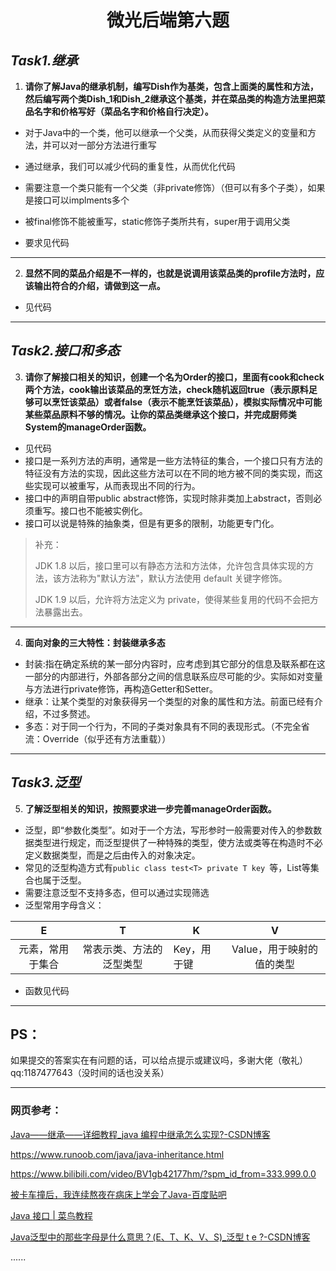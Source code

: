 # <center>微光后端第六题</center>

## ***Task1.继承***

1. **请你了解Java的继承机制，编写Dish作为基类，包含上面类的属性和方法，然后编写两个类Dish_1和Dish_2继承这个基类，并在菜品类的构造方法里把菜品名字和价格写好（菜品名字和价格自行决定）。**

- 对于Java中的一个类，他可以继承一个父类，从而获得父类定义的变量和方法，并可以对一部分方法进行重写

- 通过继承，我们可以减少代码的重复性，从而优化代码
- 需要注意一个类只能有一个父类（非private修饰）（但可以有多个子类），如果是接口可以implments多个
- 被final修饰不能被重写，static修饰子类所共有，super用于调用父类
- 要求见代码

---

2. **显然不同的菜品介绍是不一样的，也就是说调用该菜品类的profile方法时，应该输出符合的介绍，请做到这一点。**

- 见代码

---

## ***Task2.接口和多态***

3. **请你了解接口相关的知识，创建一个名为Order的接口，里面有cook和check两个方法，cook输出该菜品的烹饪方法，check随机返回true（表示原料足够可以烹饪该菜品）或者false（表示不能烹饪该菜品），模拟实际情况中可能某些菜品原料不够的情况。让你的菜品类继承这个接口，并完成厨师类System的manageOrder函数。**

- 见代码
- 接口是一系列方法的声明，通常是一些方法特征的集合，一个接口只有方法的特征没有方法的实现，因此这些方法可以在不同的地方被不同的类实现，而这些实现可以被重写，从而表现出不同的行为。
- 接口中的声明自带public abstract修饰，实现时除非类加上abstract，否则必须重写。接口也不能被实例化。
- 接口可以说是特殊的抽象类，但是有更多的限制，功能更专门化。

> 补充：
>
> JDK 1.8 以后，接口里可以有静态方法和方法体，允许包含具体实现的方法，该方法称为"默认方法"，默认方法使用 default 关键字修饰。
>
> JDK 1.9 以后，允许将方法定义为 private，使得某些复用的代码不会把方法暴露出去。

---

4. **面向对象的三大特性：封装继承多态**

- 封装:指在确定系统的某一部分内容时，应考虑到其它部分的信息及联系都在这一部分的内部进行，外部各部分之间的信息联系应尽可能的少。实际如对变量与方法进行private修饰，再构造Getter和Setter。
- 继承：让某个类型的对象获得另一个类型的对象的属性和方法。前面已经有介绍，不过多赘述。
- 多态：对于同一个行为，不同的子类对象具有不同的表现形式。（不完全省流：Override（似乎还有方法重载））

---

## ***Task3.泛型***

5. **了解泛型相关的知识，按照要求进一步完善manageOrder函数。**

- 泛型，即“参数化类型”。如对于一个方法，写形参时一般需要对传入的参数数据类型进行规定，而泛型提供了一种特殊的类型，使方法或类等在构造时不必定义数据类型，而是之后由传入的对象决定。
- 常见的泛型构造方式有```public class test<T> private T key ```等，List等集合也属于泛型。
- 需要注意泛型不支持多态，但可以通过<T extends Object>实现筛选
- 泛型常用字母含义：

|        E         |            T             | K           |             V             |
| :--------------: | :----------------------: | ----------- | :-----------------------: |
| 元素，常用于集合 | 常表示类、方法的泛型类型 | Key，用于键 | Value，用于映射的值的类型 |

- 函数见代码

---

## PS：

如果提交的答案实在有问题的话，可以给点提示或建议吗，多谢大佬（敬礼）qq:1187477643（没时间的话也没关系）

---

### 网页参考：

[Java——继承——详细教程_java 编程中继承怎么实现?-CSDN博客](https://blog.csdn.net/qq_62124267/article/details/131736910)

https://www.runoob.com/java/java-inheritance.html

https://www.bilibili.com/video/BV1gb42177hm/?spm_id_from=333.999.0.0

[被卡车撞后，我连续熬夜在病床上学会了Java-百度贴吧](https://www.anime-planet.com/anime/tags/isekai)

[Java 接口 | 菜鸟教程](https://www.runoob.com/java/java-interfaces.html)

[Java泛型中的那些字母是什么意思？(E、T、K、V、S)_泛型 t e ?-CSDN博客](https://blog.csdn.net/qq_45796667/article/details/130347291)

......